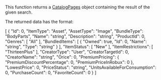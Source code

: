 This function returns a [CatalogPages](https://developer.roblox.com/en-us/api-reference/class/CatalogPages) object containing the result of the given search.

The returned data has the format:

\[
    {
      "Id": 0,
      "ItemType": "Asset",
      "AssetType": "Image",
      "BundleType": "BodyParts",
      "Name": "string",
      "Description": "string",
      "ProductId": 0,
      "Genres": \[
        "All"
      \],
      "BundledItems": \[
        {
          "Owned": true,
          "Id": 0,
          "Name": "string",
          "Type": "string"
        }
      \],
      "ItemStatus": \[
        "New"
      \],
      "ItemRestrictions": \[
        "ThirteenPlus"
      \],
      "CreatorType": "User",
      "CreatorTargetId": 0,
      "CreatorName": "string",
      "Orice": 0,
      "PremiumPricing": {
        "PremiumDiscountPercentage": 0,
        "PremiumPriceInRobux": 0
      },
      "LowestPrice": 0,
      "PriceStatus": "string",
      "UnitsAvailableForConsumption": 0,
      "PurchaseCount": 0,
      "FavoriteCount": 0
    }
\]